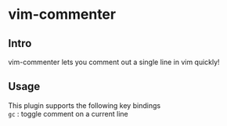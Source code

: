 # vim-commenter
## Intro
vim-commenter lets you comment out a single line in vim quickly!
## Usage
This plugin supports the following key bindings  
  `gc` : toggle comment on a current line
